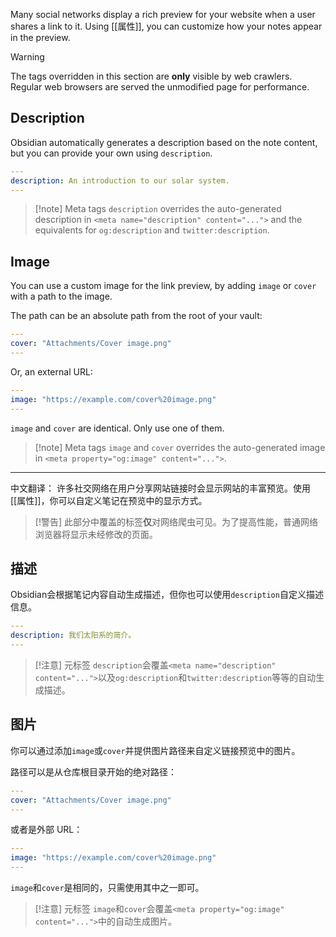 Many social networks display a rich preview for your website when a user shares a link to it.  Using [[属性]], you can customize how your notes appear in the preview.

> [!warning]
> The tags overridden in this section are **only** visible by web crawlers. Regular web browsers are served the unmodified page for performance.

## Description

Obsidian automatically generates a description based on the note content, but you can provide your own using `description`.

```yaml
---
description: An introduction to our solar system.
---
```

> [!note] Meta tags
> `description` overrides the auto-generated description in `<meta name="description" content="...">` and the equivalents for `og:description` and `twitter:description`.

## Image

You can use a custom image for the link preview, by adding `image` or `cover` with a path to the image.

The path can be an absolute path from the root of your vault:

```yaml
---
cover: "Attachments/Cover image.png"
---
```

Or, an external URL:

```yaml
---
image: "https://example.com/cover%20image.png"
---
```

`image` and `cover` are identical. Only use one of them.

> [!note] Meta tags
> `image` and `cover` overrides the auto-generated image in `<meta property="og:image" content="...">`.


---

中文翻译：
许多社交网络在用户分享网站链接时会显示网站的丰富预览。使用[[属性]]，你可以自定义笔记在预览中的显示方式。

> [!警告]
> 此部分中覆盖的标签**仅**对网络爬虫可见。为了提高性能，普通网络浏览器将显示未经修改的页面。

## 描述

Obsidian会根据笔记内容自动生成描述，但你也可以使用`description`自定义描述信息。

```yaml
---
description: 我们太阳系的简介。
---
```

> [!注意] 元标签
> `description`会覆盖`<meta name="description" content="...">`以及`og:description`和`twitter:description`等等的自动生成描述。

## 图片

你可以通过添加`image`或`cover`并提供图片路径来自定义链接预览中的图片。

路径可以是从仓库根目录开始的绝对路径：

```yaml
---
cover: "Attachments/Cover image.png"
---
```

或者是外部 URL：

```yaml
---
image: "https://example.com/cover%20image.png"
---
```

`image`和`cover`是相同的，只需使用其中之一即可。

> [!注意] 元标签
> `image`和`cover`会覆盖`<meta property="og:image" content="...">`中的自动生成图片。